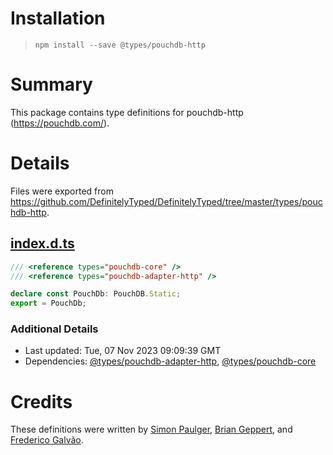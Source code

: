 # Installation
> `npm install --save @types/pouchdb-http`

# Summary
This package contains type definitions for pouchdb-http (https://pouchdb.com/).

# Details
Files were exported from https://github.com/DefinitelyTyped/DefinitelyTyped/tree/master/types/pouchdb-http.
## [index.d.ts](https://github.com/DefinitelyTyped/DefinitelyTyped/tree/master/types/pouchdb-http/index.d.ts)
````ts
/// <reference types="pouchdb-core" />
/// <reference types="pouchdb-adapter-http" />

declare const PouchDb: PouchDB.Static;
export = PouchDb;

````

### Additional Details
 * Last updated: Tue, 07 Nov 2023 09:09:39 GMT
 * Dependencies: [@types/pouchdb-adapter-http](https://npmjs.com/package/@types/pouchdb-adapter-http), [@types/pouchdb-core](https://npmjs.com/package/@types/pouchdb-core)

# Credits
These definitions were written by [Simon Paulger](https://github.com/spaulg), [Brian Geppert](https://github.com/geppy), and [Frederico Galvão](https://github.com/fredgalvao).
